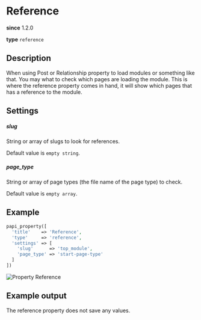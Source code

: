 # Reference

**since** 1.2.0

**type** `reference`

## Description

When using Post or Relationship property to load modules or something like that.
You may what to check which pages are loading the module. This is where the reference property comes in hand,
it will show which pages that has a reference to the module.

## Settings

##### slug

String or array of slugs to look for references.

Default value is `empty string`.

##### page_type

String or array of page types (the file name of the page type) to check.

Default value is `empty array`.

## Example

```php
papi_property([
  'title'    => 'Reference',
  'type'     => 'reference',
  'settings' => [
    'slug'      => 'top_module',
    'page_type' => 'start-page-type'
  ]
])
```

![Property Reference](/assets/images/docs/property-reference.png)

## Example output

The reference property does not save any values.
